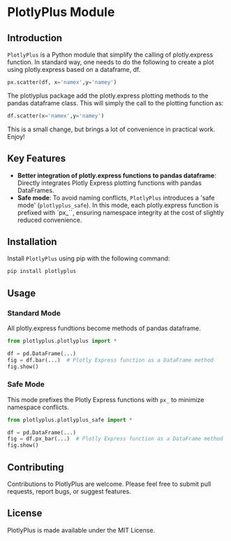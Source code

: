 # PlotlyPlus Module

## Introduction
`PlotlyPlus` is a Python module that simplify the calling of plotly.express function. In standard way, one needs to do the following to create a plot using plotly.express based on a dataframe, df. 

```python
px.scatter(df, x='namex',y='namey')
```
The plotlyplus package add the plotly.express plotting methods to the pandas dataframe class. This will simply the call to the plotting function as:

```python
df.scatter(x='namex',y='namey')
```
This is a small change, but brings a lot of convenience in practical work. Enjoy!

## Key Features
- **Better integration of plotly.express functions to pandas dataframe**: Directly integrates Plotly Express plotting functions with pandas DataFrames.
- **Safe mode**: To avoid naming conflicts, `PlotlyPlus` introduces a 'safe mode' (`plotlyplus_safe`). In this mode, each plotly.express function is prefixed with `px_``, ensuring namespace integrity at the cost of slightly reduced convenience.

## Installation
Install `PlotlyPlus` using pip with the following command:
```bash
pip install plotlyplus
```

## Usage

### Standard Mode
All plotly.express fundtions become methods of pandas dataframe.

```python
from plotlyplus.plotlyplus import *

df = pd.DataFrame(...)
fig = df.bar(...)  # Plotly Express function as a DataFrame method
fig.show()
```

### Safe Mode
This mode prefixes the Plotly Express functions with `px_` to minimize namespace conflicts.

```python
from plotlyplus.plotlyplus_safe import *

df = pd.DataFrame(...)
fig = df.px_bar(...)  # Plotly Express function as a DataFrame method
fig.show()
```

## Contributing

Contributions to PlotlyPlus are welcome. Please feel free to submit pull requests, report bugs, or suggest features.


## License

PlotlyPlus is made available under the MIT License.
